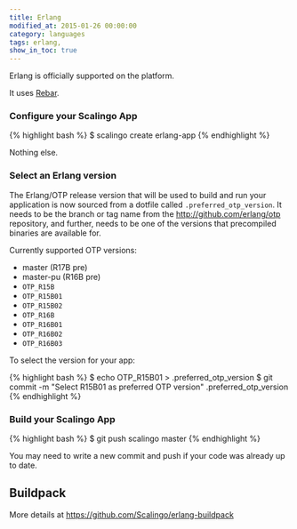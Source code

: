 ```yaml
---
title: Erlang
modified_at: 2015-01-26 00:00:00
category: languages
tags: erlang,
show_in_toc: true
---
```


Erlang is officially supported on the platform.

It uses [Rebar](https://github.com/basho/rebar).

### Configure your Scalingo App

{% highlight bash %}
$ scalingo create erlang-app
{% endhighlight %}

Nothing else.

### Select an Erlang version

The Erlang/OTP release version that will be used to build and run your application is now sourced from a dotfile called `.preferred_otp_version`. It needs to be the branch or tag name from the http://github.com/erlang/otp repository, and further, needs to be one of the versions that precompiled binaries are available for.

Currently supported OTP versions:

* master (R17B pre)
* master-pu (R16B pre)
* `OTP_R15B`
* `OTP_R15B01`
* `OTP_R15B02`
* `OTP_R16B`
* `OTP_R16B01`
* `OTP_R16B02`
* `OTP_R16B03`

To select the version for your app:

{% highlight bash %}
$ echo OTP_R15B01 > .preferred_otp_version
$ git commit -m "Select R15B01 as preferred OTP version" .preferred_otp_version
{% endhighlight %}

### Build your Scalingo App

{% highlight bash %}
$ git push scalingo master
{% endhighlight %}

You may need to write a new commit and push if your code was already up to date.

## Buildpack

More details at https://github.com/Scalingo/erlang-buildpack

